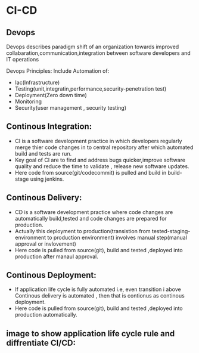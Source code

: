 # CI-CD

## Devops

Devops describes paradigm shift of an organization towards improved collabaration,communication,integration between software developers and IT operations

Devops Principles:
Include Automation of:
- Iac(Infrastructure)
- Testing(unit,integratin,performance,security-penetration test)
- Deployment(Zero down time)
- Monitoring
- Security(user management , security testing)


## Continous Integration:
- CI is a software development practice in which developers regularly merge thier code changes in to central repository after which automated build and tests are run.
- Key goal of CI are to find and address bugs quicker,improve software quality and reduce the time to validate , release new software updates.
- Here code from source(git/codecommit) is pulled and build in build-stage using jenkins.

## Continous Delivery:
- CD is a software development practice where code changes are automatically build,tested and code changes are prepared for production.
- Actually this deployment to production(transistion from tested-staging-environment to production environment) involves manual step(manual approval or invlovement)
- Here code is pulled from source(git), build and tested ,deployed into production after manaul approval.

## Continous Deployment:
- If application life cycle is fully automated i.e, even transition i above Continous delivery is automated , then that is contionus as continous deployment.
- Here code is pulled from source(git), build and tested ,deployed into production automatically.


## image to show application life cycle rule and diffrentiate CI/CD:


